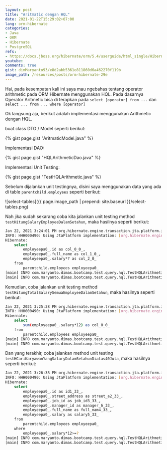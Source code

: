 ```yaml
---
layout: post
title: "Aritmatic dengan HQL"
date: 2021-01-22T15:29:02+07:00
lang: orm-hibernate
categories:
- Java
- ORM
- Hibernate
- PostgreSQL
refs: 
- https://docs.jboss.org/hibernate/orm/5.4/userguide/html_single/Hibernate_User_Guide.html#hql
youtube: 
comments: true
gist: dimMaryanto93/e8d2abb5361e811860d6a462270f119b
image_path: /resources/posts/orm-hibernate-29e
---
```


Hai, pada kesempatan kali ini saya mau ngebahas tentang operator arithmetic pada ORM Hibernate menggunakan HQL. Pada dasarnya Operator Aritmetic bisa di terapkan pada `select [operator] from ...` dan `select ... from ... where [operator]`

Ok langsung aja, berikut adalah implementasi menggunakan Arithmetic dengan HQL.

buat class DTO / Model seperti berikut: 

{% gist page.gist "AritmaticModel.java" %}

Implementasi DAO:

{% gist page.gist "HQLArithmeticDao.java" %}

Implementasi Unit Testing:

{% gist page.gist "TestHQLArithmetic.java" %}

Sebelum dijalankan unit testingnya, disini saya menggunakan data yang ada di table `parentchild.employees` seperti berikut:

![select-tables]({{ page.image_path | prepend: site.baseurl }}/select-tables.png)

Nah jika sudah sekarang coba kita jalankan unit testing method `testHitungSalaryEmployeeDalamSetahun`, maka hasilnya seperti berikut:

```bash
Jan 22, 2021 3:24:01 PM org.hibernate.engine.transaction.jta.platform.internal.JtaPlatformInitiator initiateService
INFO: HHH000490: Using JtaPlatform implementation: [org.hibernate.engine.transaction.jta.platform.internal.NoJtaPlatform]
Hibernate: 
    select
        employeepa0_.id as col_0_0_,
        employeepa0_.full_name as col_1_0_,
        employeepa0_.salary*? as col_2_0_ 
    from
        parentchild.employees employeepa0_
[main] INFO com.maryanto.dimas.bootcamp.test.query.hql.TestHQLArithmetic - data: [AritmaticModel(id=aee1795f-816b-4a4b-a8ef-4429fe3069c1, nama=Hari Sapto Adi, salarySetahun=120000000.00), AritmaticModel(id=1515ba52-3c78-4baa-bb67-d3aa0c32b351, nama=Dimas Maryanto, salarySetahun=42000000.00), AritmaticModel(id=c8a4c59f-f2f3-413c-80b4-31c797b863db, nama=Muhamad Yusuf, salarySetahun=36000000.00)]
[main] INFO com.maryanto.dimas.bootcamp.test.query.hql.TestHQLArithmetic - destroy hibernate session!
```

Kemudian, coba jalankan unit testing method `testHitungTotalSalarySemuaEmployeeDalamSetahun`, maka hasilnya seperti berikut:

```bash
Jan 22, 2021 3:25:38 PM org.hibernate.engine.transaction.jta.platform.internal.JtaPlatformInitiator initiateService
INFO: HHH000490: Using JtaPlatform implementation: [org.hibernate.engine.transaction.jta.platform.internal.NoJtaPlatform]
Hibernate: 
    select
        sum(employeepa0_.salary*12) as col_0_0_ 
    from
        parentchild.employees employeepa0_
[main] INFO com.maryanto.dimas.bootcamp.test.query.hql.TestHQLArithmetic - total salary: 198000000.00
[main] INFO com.maryanto.dimas.bootcamp.test.query.hql.TestHQLArithmetic - destroy hibernate session!
```

Dan yang terakhir, coba jalankan method unit testing `testHCariKaryawanYangSalaryDalamSetahunDiatas40Juta`, maka hasilnya seperti berikut:

```bash
Jan 22, 2021 3:26:38 PM org.hibernate.engine.transaction.jta.platform.internal.JtaPlatformInitiator initiateService
INFO: HHH000490: Using JtaPlatform implementation: [org.hibernate.engine.transaction.jta.platform.internal.NoJtaPlatform]
Hibernate: 
    select
        employeepa0_.id as id1_33_,
        employeepa0_.street_address as street_a2_33_,
        employeepa0_.job_id as job_id3_33_,
        employeepa0_.manager_id as manager_6_33_,
        employeepa0_.full_name as full_nam4_33_,
        employeepa0_.salary as salary5_33_ 
    from
        parentchild.employees employeepa0_ 
    where
        employeepa0_.salary*12>=?
[main] INFO com.maryanto.dimas.bootcamp.test.query.hql.TestHQLArithmetic - data: [EmployeeParentChildEntity(id=aee1795f-816b-4a4b-a8ef-4429fe3069c1, name=Hari Sapto Adi, address=Cicalengka Raya, salary=10000000.00, job=Chief Technology Officer), EmployeeParentChildEntity(id=1515ba52-3c78-4baa-bb67-d3aa0c32b351, name=Dimas Maryanto, address=Cinunuk, salary=3500000.00, job=Principal Software Engineer)]
[main] INFO com.maryanto.dimas.bootcamp.test.query.hql.TestHQLArithmetic - destroy hibernate session!
```